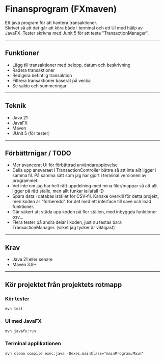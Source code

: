 # Finansprogram (FXmaven)

Ett java program för att hantera transaktioner.  
Skrivet så att det går att köra både i terminal och ett UI med hjälp av JavaFX.
Tester skrivna med Junit 5 för att testa "TransactionManager".

---

## Funktioner
- Lägg till transaktioner med belopp, datum och beskrivning
- Radera transaktioner
- Redigera befintlig transaktion
- Filtrera transaktioner baserat på vecka
- Se saldo och summeringar

---

## Teknik
- Java 21
- JavaFX
- Maven
- JUnit 5 (för tester)

---

## Förbättrnigar / TODO
- Mer avancerat UI för förbättrad användarupplevelse
- Della upp ansvaraet i TransactionController bättre så att inte allt ligger i samma fil. På samma sätt som jag har gjort i terminal versionen av programmet.
- Vet inte om jag har helt rätt uppdelning med mina filer/mappar så att allt ligger på rätt ställe, men allt funkar iallafall :D
- Spara data i databas istället för CSV-fil. Kanske overkill för detta projekt, men koden är 
  "förberedd" för det med ett interface till save och load funktioner. 
- Går säkert att städa upp koden på fler ställen, med inbyggda funktioner osv...
- Flera tester på andra delar i koden, just nu testas bara TransactionManager. (vilket jag tycker är viktigast)
---

## Krav
- Java 21 eller senare
- Maven 3.9+

---
## Kör projektet från projektets rotmapp

### Kör tester
    mvn test


### UI med JavaFX
    mvn javafx:run

### Terminal applikationen
    mvn clean compile exec:java -Dexec.mainClass="mainProgram.Main"

